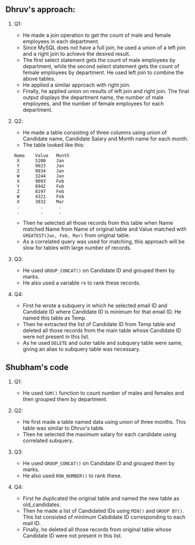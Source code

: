 ## Dhruv's approach:

1. Q1:
    * He  made a  join operation to get the count of male and female employees in each department. 
    * Since MySQL does not have a full join, he used a union of a left join and a right join to achieve the desired result. 
    * The first select statement gets the count of male employees by department, while the second select statement gets the count of female employees by department. He used left join to combine the above tables. 
    * He applied a similar approach with right join.
    * Finally, he applied union on results of left join and right join. The final output displays the department name, the number of male employees, and the number of female employees for each department.

2. Q2:
    * He made a table consisting of three columns using union of Candidate name, Candidate Salary and Month name for each month.
    * The table looked like this:
    ```
    Name    Value   Month
     X      5200    Jan
     Y      9023    Jan
     Z      9834    Jan
     W      3244    Jan
     X      9093    Feb
     Y      8942    Feb
     Z      8197    Feb
     W      4321    Feb
     X      3832    Mar
     .        .      .
     .        .      .
     ```
    * Then he selected all those records from this table when Name matched Name from Name of original table and Value matched with ```GREATEST(Jan, Feb, Mar)``` from original table.
    * As a correlated query was used for matching, this approach will be slow for tables with large number of records.

3. Q3:
    * He used ```GROUP_CONCAT()``` on Candidate ID and grouped them by marks.
    * He also used a variable ```rk``` to rank these records.

4. Q4:
    * First he wrote a subquery in which he selected email ID and Candidate ID where Candidate ID is minimum for that email ID. He named this table as Temp.
    * Then he extracted the list of Candidate ID from Temp table and deleted all those records from the main table whose Candidate ID were not present in this list.
    * As he used ```DELETE``` and outer table and subquery table were same, giving an alias to subquery table was necessary.

## Shubham's code

1. Q1:
    * He used ```SUM()``` function to count number of males and females and then grouped them by department.

2. Q2:
    * He first made a table named data using union of three months. This table was similar to Dhruv's table.
    * Then he selected the maximum salary for each candidate using correlated subquery.

3. Q3:
    * He used ```GROUP_CONCAT()``` on Candidate ID and grouped them by marks.
    * He also used ```ROW_NUMBER()``` to rank these.

4. Q4:
    * First he duplicated the original table and named the new table as old_candidates.
    * Then he made a list of Candidated IDs using ```MIN()``` and ```GROUP BY()```. This list consisted of minimum Cabdidate ID corresponding to each mail ID.
    * Finally, he deleted all those records from original table whose Candidate ID were not present in this list.
